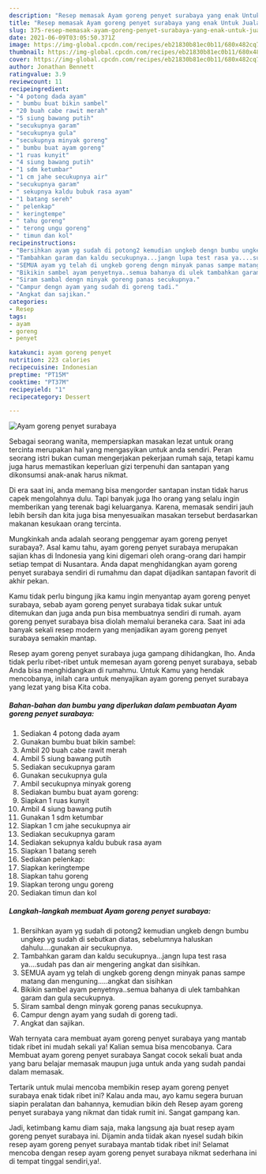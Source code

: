 ```yaml
---
description: "Resep memasak Ayam goreng penyet surabaya yang enak Untuk Jualan"
title: "Resep memasak Ayam goreng penyet surabaya yang enak Untuk Jualan"
slug: 375-resep-memasak-ayam-goreng-penyet-surabaya-yang-enak-untuk-jualan
date: 2021-06-09T03:05:50.371Z
image: https://img-global.cpcdn.com/recipes/eb21830b81ec0b11/680x482cq70/ayam-goreng-penyet-surabaya-foto-resep-utama.jpg
thumbnail: https://img-global.cpcdn.com/recipes/eb21830b81ec0b11/680x482cq70/ayam-goreng-penyet-surabaya-foto-resep-utama.jpg
cover: https://img-global.cpcdn.com/recipes/eb21830b81ec0b11/680x482cq70/ayam-goreng-penyet-surabaya-foto-resep-utama.jpg
author: Jonathan Bennett
ratingvalue: 3.9
reviewcount: 11
recipeingredient:
- "4 potong dada ayam"
- " bumbu buat bikin sambel"
- "20 buah cabe rawit merah"
- "5 siung bawang putih"
- "secukupnya garam"
- "secukupnya gula"
- "secukupnya minyak goreng"
- " bumbu buat ayam goreng"
- "1 ruas kunyit"
- "4 siung bawang putih"
- "1 sdm ketumbar"
- "1 cm jahe secukupnya air"
- "secukupnya garam"
- " sekupnya kaldu bubuk rasa ayam"
- "1 batang sereh"
- " pelenkap"
- " keringtempe"
- " tahu goreng"
- " terong ungu goreng"
- " timun dan kol"
recipeinstructions:
- "Bersihkan ayam yg sudah di potong2 kemudian ungkeb dengn bumbu ungkep yg sudah di sebutkan diatas, sebelumnya haluskan dahulu....gunakan air secukupnya."
- "Tambahkan garam dan kaldu secukupnya...jangn lupa test rasa ya....sudah pas dan air mengering angkat dan sisihkan."
- "SEMUA ayam yg telah di ungkeb goreng dengn minyak panas sampe matang dan menguning.....angkat dan sisihkan"
- "Bikikin sambel ayam penyetnya..semua bahanya di ulek tambahkan garam dan gula secukupnya."
- "Siram sambal dengn minyak goreng panas secukupnya."
- "Campur dengn ayam yang sudah di goreng tadi."
- "Angkat dan sajikan."
categories:
- Resep
tags:
- ayam
- goreng
- penyet

katakunci: ayam goreng penyet 
nutrition: 223 calories
recipecuisine: Indonesian
preptime: "PT15M"
cooktime: "PT37M"
recipeyield: "1"
recipecategory: Dessert

---
```



![Ayam goreng penyet surabaya](https://img-global.cpcdn.com/recipes/eb21830b81ec0b11/680x482cq70/ayam-goreng-penyet-surabaya-foto-resep-utama.jpg)

Sebagai seorang wanita, mempersiapkan masakan lezat untuk orang tercinta merupakan hal yang mengasyikan untuk anda sendiri. Peran seorang istri bukan cuman mengerjakan pekerjaan rumah saja, tetapi kamu juga harus memastikan keperluan gizi terpenuhi dan santapan yang dikonsumsi anak-anak harus nikmat.

Di era  saat ini, anda memang bisa mengorder santapan instan tidak harus capek mengolahnya dulu. Tapi banyak juga lho orang yang selalu ingin memberikan yang terenak bagi keluarganya. Karena, memasak sendiri jauh lebih bersih dan kita juga bisa menyesuaikan masakan tersebut berdasarkan makanan kesukaan orang tercinta. 



Mungkinkah anda adalah seorang penggemar ayam goreng penyet surabaya?. Asal kamu tahu, ayam goreng penyet surabaya merupakan sajian khas di Indonesia yang kini digemari oleh orang-orang dari hampir setiap tempat di Nusantara. Anda dapat menghidangkan ayam goreng penyet surabaya sendiri di rumahmu dan dapat dijadikan santapan favorit di akhir pekan.

Kamu tidak perlu bingung jika kamu ingin menyantap ayam goreng penyet surabaya, sebab ayam goreng penyet surabaya tidak sukar untuk ditemukan dan juga anda pun bisa membuatnya sendiri di rumah. ayam goreng penyet surabaya bisa diolah memalui beraneka cara. Saat ini ada banyak sekali resep modern yang menjadikan ayam goreng penyet surabaya semakin mantap.

Resep ayam goreng penyet surabaya juga gampang dihidangkan, lho. Anda tidak perlu ribet-ribet untuk memesan ayam goreng penyet surabaya, sebab Anda bisa menghidangkan di rumahmu. Untuk Kamu yang hendak mencobanya, inilah cara untuk menyajikan ayam goreng penyet surabaya yang lezat yang bisa Kita coba.

<!--inarticleads1-->

##### Bahan-bahan dan bumbu yang diperlukan dalam pembuatan Ayam goreng penyet surabaya:

1. Sediakan 4 potong dada ayam
1. Gunakan  bumbu buat bikin sambel:
1. Ambil 20 buah cabe rawit merah
1. Ambil 5 siung bawang putih
1. Sediakan secukupnya garam
1. Gunakan secukupnya gula
1. Ambil secukupnya minyak goreng
1. Sediakan  bumbu buat ayam goreng:
1. Siapkan 1 ruas kunyit
1. Ambil 4 siung bawang putih
1. Gunakan 1 sdm ketumbar
1. Siapkan 1 cm jahe secukupnya air
1. Sediakan secukupnya garam
1. Sediakan  sekupnya kaldu bubuk rasa ayam
1. Siapkan 1 batang sereh
1. Sediakan  pelenkap:
1. Siapkan  keringtempe
1. Siapkan  tahu goreng
1. Siapkan  terong ungu goreng
1. Sediakan  timun dan kol




<!--inarticleads2-->

##### Langkah-langkah membuat Ayam goreng penyet surabaya:

1. Bersihkan ayam yg sudah di potong2 kemudian ungkeb dengn bumbu ungkep yg sudah di sebutkan diatas, sebelumnya haluskan dahulu....gunakan air secukupnya.
1. Tambahkan garam dan kaldu secukupnya...jangn lupa test rasa ya....sudah pas dan air mengering angkat dan sisihkan.
1. SEMUA ayam yg telah di ungkeb goreng dengn minyak panas sampe matang dan menguning.....angkat dan sisihkan
1. Bikikin sambel ayam penyetnya..semua bahanya di ulek tambahkan garam dan gula secukupnya.
1. Siram sambal dengn minyak goreng panas secukupnya.
1. Campur dengn ayam yang sudah di goreng tadi.
1. Angkat dan sajikan.




Wah ternyata cara membuat ayam goreng penyet surabaya yang mantab tidak ribet ini mudah sekali ya! Kalian semua bisa mencobanya. Cara Membuat ayam goreng penyet surabaya Sangat cocok sekali buat anda yang baru belajar memasak maupun juga untuk anda yang sudah pandai dalam memasak.

Tertarik untuk mulai mencoba membikin resep ayam goreng penyet surabaya enak tidak ribet ini? Kalau anda mau, ayo kamu segera buruan siapin peralatan dan bahannya, kemudian bikin deh Resep ayam goreng penyet surabaya yang nikmat dan tidak rumit ini. Sangat gampang kan. 

Jadi, ketimbang kamu diam saja, maka langsung aja buat resep ayam goreng penyet surabaya ini. Dijamin anda tiidak akan nyesel sudah bikin resep ayam goreng penyet surabaya mantab tidak ribet ini! Selamat mencoba dengan resep ayam goreng penyet surabaya nikmat sederhana ini di tempat tinggal sendiri,ya!.

